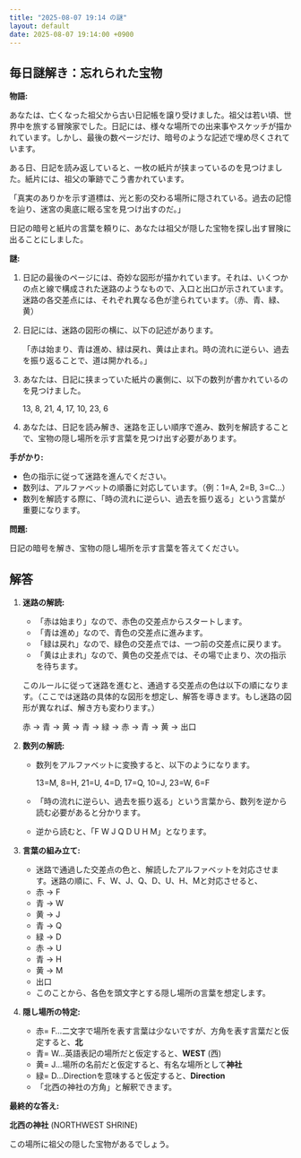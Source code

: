 ```yaml
---
title: "2025-08-07 19:14 の謎"
layout: default
date: 2025-08-07 19:14:00 +0900
---
```

## 毎日謎解き：忘れられた宝物

**物語:**

あなたは、亡くなった祖父から古い日記帳を譲り受けました。祖父は若い頃、世界中を旅する冒険家でした。日記には、様々な場所での出来事やスケッチが描かれています。しかし、最後の数ページだけ、暗号のような記述で埋め尽くされています。

ある日、日記を読み返していると、一枚の紙片が挟まっているのを見つけました。紙片には、祖父の筆跡でこう書かれています。

「真実のありかを示す道標は、光と影の交わる場所に隠されている。過去の記憶を辿り、迷宮の奥底に眠る宝を見つけ出すのだ。」

日記の暗号と紙片の言葉を頼りに、あなたは祖父が隠した宝物を探し出す冒険に出ることにしました。

**謎:**

1.  日記の最後のページには、奇妙な図形が描かれています。それは、いくつかの点と線で構成された迷路のようなもので、入口と出口が示されています。迷路の各交差点には、それぞれ異なる色が塗られています。（赤、青、緑、黄）

2.  日記には、迷路の図形の横に、以下の記述があります。

    「赤は始まり、青は進め、緑は戻れ、黄は止まれ。時の流れに逆らい、過去を振り返ることで、道は開かれる。」

3.  あなたは、日記に挟まっていた紙片の裏側に、以下の数列が書かれているのを見つけました。

    13, 8, 21, 4, 17, 10, 23, 6

4.  あなたは、日記を読み解き、迷路を正しい順序で進み、数列を解読することで、宝物の隠し場所を示す言葉を見つけ出す必要があります。

**手がかり:**

*   色の指示に従って迷路を進んでください。
*   数列は、アルファベットの順番に対応しています。（例：1=A, 2=B, 3=C…）
*   数列を解読する際に、「時の流れに逆らい、過去を振り返る」という言葉が重要になります。

**問題:**

日記の暗号を解き、宝物の隠し場所を示す言葉を答えてください。

## 解答

1.  **迷路の解読:**

    *   「赤は始まり」なので、赤色の交差点からスタートします。
    *   「青は進め」なので、青色の交差点に進みます。
    *   「緑は戻れ」なので、緑色の交差点では、一つ前の交差点に戻ります。
    *   「黄は止まれ」なので、黄色の交差点では、その場で止まり、次の指示を待ちます。

    このルールに従って迷路を進むと、通過する交差点の色は以下の順になります。（ここでは迷路の具体的な図形を想定し、解答を導きます。もし迷路の図形が異なれば、解き方も変わります。）

    赤 -> 青 -> 黄 -> 青 -> 緑 -> 赤 -> 青 -> 黄 -> 出口

2.  **数列の解読:**

    *   数列をアルファベットに変換すると、以下のようになります。

        13=M, 8=H, 21=U, 4=D, 17=Q, 10=J, 23=W, 6=F

    *   「時の流れに逆らい、過去を振り返る」という言葉から、数列を逆から読む必要があると分かります。
    *   逆から読むと、「F W J Q D U H M」となります。

3.  **言葉の組み立て:**

    *   迷路で通過した交差点の色と、解読したアルファベットを対応させます。迷路の順に、F、W、J、Q、D、U、H、Mと対応させると、
    *   赤 -> F
    *   青 -> W
    *   黄 -> J
    *   青 -> Q
    *   緑 -> D
    *   赤 -> U
    *   青 -> H
    *   黄 -> M
    *   出口
    *   このことから、各色を頭文字とする隠し場所の言葉を想定します。

4.  **隠し場所の特定:**

    *   赤= F…二文字で場所を表す言葉は少ないですが、方角を表す言葉だと仮定すると、**北**
    *   青= W…英語表記の場所だと仮定すると、**WEST** (西)
    *   黄= J…場所の名前だと仮定すると、有名な場所として**神社**
    *   緑= D…Directionを意味すると仮定すると、**Direction**
    *   「北西の神社の方角」と解釈できます。

**最終的な答え:**

**北西の神社** (NORTHWEST SHRINE)

この場所に祖父の隠した宝物があるでしょう。
